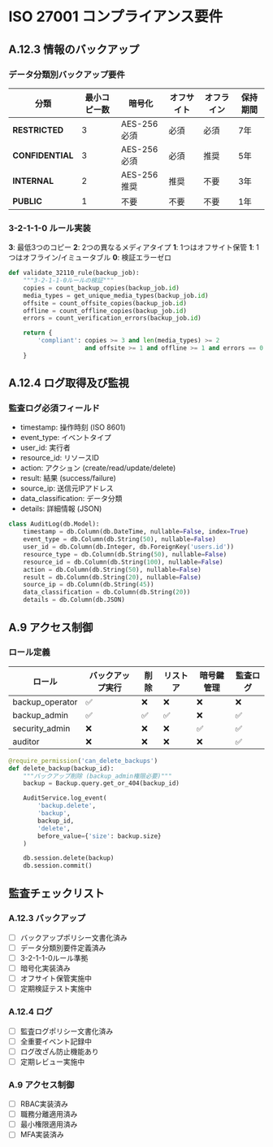 # ISO 27001 コンプライアンス要件

## A.12.3 情報のバックアップ

### データ分類別バックアップ要件

| 分類 | 最小コピー数 | 暗号化 | オフサイト | オフライン | 保持期間 |
|------|-------------|--------|-----------|-----------|---------|
| **RESTRICTED** | 3 | AES-256必須 | 必須 | 必須 | 7年 |
| **CONFIDENTIAL** | 3 | AES-256必須 | 必須 | 推奨 | 5年 |
| **INTERNAL** | 2 | AES-256推奨 | 推奨 | 不要 | 3年 |
| **PUBLIC** | 1 | 不要 | 不要 | 不要 | 1年 |

### 3-2-1-1-0 ルール実装

**3**: 最低3つのコピー
**2**: 2つの異なるメディアタイプ
**1**: 1つはオフサイト保管
**1**: 1つはオフライン/イミュータブル
**0**: 検証エラーゼロ

```python
def validate_32110_rule(backup_job):
    """3-2-1-1-0ルールの検証"""
    copies = count_backup_copies(backup_job.id)
    media_types = get_unique_media_types(backup_job.id)
    offsite = count_offsite_copies(backup_job.id)
    offline = count_offline_copies(backup_job.id)
    errors = count_verification_errors(backup_job.id)

    return {
        'compliant': copies >= 3 and len(media_types) >= 2
                     and offsite >= 1 and offline >= 1 and errors == 0
    }
```

## A.12.4 ログ取得及び監視

### 監査ログ必須フィールド

- timestamp: 操作時刻 (ISO 8601)
- event_type: イベントタイプ
- user_id: 実行者
- resource_id: リソースID
- action: アクション (create/read/update/delete)
- result: 結果 (success/failure)
- source_ip: 送信元IPアドレス
- data_classification: データ分類
- details: 詳細情報 (JSON)

```python
class AuditLog(db.Model):
    timestamp = db.Column(db.DateTime, nullable=False, index=True)
    event_type = db.Column(db.String(50), nullable=False)
    user_id = db.Column(db.Integer, db.ForeignKey('users.id'))
    resource_type = db.Column(db.String(50), nullable=False)
    resource_id = db.Column(db.String(100), nullable=False)
    action = db.Column(db.String(50), nullable=False)
    result = db.Column(db.String(20), nullable=False)
    source_ip = db.Column(db.String(45))
    data_classification = db.Column(db.String(20))
    details = db.Column(db.JSON)
```

## A.9 アクセス制御

### ロール定義

| ロール | バックアップ実行 | 削除 | リストア | 暗号鍵管理 | 監査ログ |
|--------|----------------|------|---------|-----------|---------|
| backup_operator | ✅ | ❌ | ❌ | ❌ | ❌ |
| backup_admin | ✅ | ✅ | ✅ | ❌ | ✅ |
| security_admin | ❌ | ❌ | ❌ | ✅ | ✅ |
| auditor | ❌ | ❌ | ❌ | ❌ | ✅ |

```python
@require_permission('can_delete_backups')
def delete_backup(backup_id):
    """バックアップ削除 (backup_admin権限必要)"""
    backup = Backup.query.get_or_404(backup_id)

    AuditService.log_event(
        'backup.delete',
        'backup',
        backup_id,
        'delete',
        before_value={'size': backup.size}
    )

    db.session.delete(backup)
    db.session.commit()
```

## 監査チェックリスト

### A.12.3 バックアップ
- [ ] バックアップポリシー文書化済み
- [ ] データ分類別要件定義済み
- [ ] 3-2-1-1-0ルール準拠
- [ ] 暗号化実装済み
- [ ] オフサイト保管実施中
- [ ] 定期検証テスト実施中

### A.12.4 ログ
- [ ] 監査ログポリシー文書化済み
- [ ] 全重要イベント記録中
- [ ] ログ改ざん防止機能あり
- [ ] 定期レビュー実施中

### A.9 アクセス制御
- [ ] RBAC実装済み
- [ ] 職務分離適用済み
- [ ] 最小権限適用済み
- [ ] MFA実装済み
